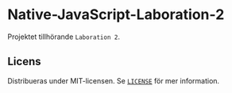 # Native-JavaScript-Laboration-2
Projektet tillhörande `Laboration 2`.


## Licens
Distribueras under MIT-licensen. Se [`LICENSE`](LICENSE) för mer information. 

